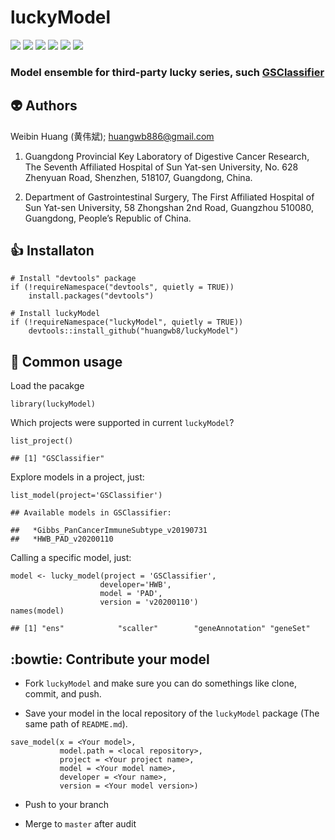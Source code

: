 # luckyModel

<p align="left">
<a href=""><img src="https://img.shields.io/github/r-package/v/huangwb8/luckyModel"></a>
<a href="https://github.com/huangwb8/luckyModel/blob/master/license.txt"><img src="https://img.shields.io/badge/license-MIT-green"></a>
<a href=""><img src="https://img.shields.io/badge/platform-windows%20%7C%20linux-lightgrey"></a>
<a href=""><img src="https://img.shields.io/github/commit-activity/m/huangwb8/luckyModel"></a>
<a href=""><img src="https://img.shields.io/github/stars/huangwb8/luckyModel?style=social"></a>
<a href="https://github.com/huangwb8/luckyModel/issues"><img src="https://img.shields.io/github/issues-raw/huangwb8/luckyModel"></a>
</p>

### Model ensemble for third-party lucky series, such [**GSClassifier**](https://github.com/huangwb8/GSClassifier)

## :alien: Authors

Weibin Huang (黄伟斌); <huangwb886@gmail.com>

1.  Guangdong Provincial Key Laboratory of Digestive Cancer Research,
    The Seventh Affiliated Hospital of Sun Yat-sen University, No. 628
    Zhenyuan Road, Shenzhen, 518107, Guangdong, China.

2.  Department of Gastrointestinal Surgery, The First Affiliated
    Hospital of Sun Yat-sen University, 58 Zhongshan 2nd Road, Guangzhou
    510080, Guangdong, People’s Republic of China.

## :+1: Installaton

    # Install "devtools" package
    if (!requireNamespace("devtools", quietly = TRUE))
        install.packages("devtools")
        
    # Install luckyModel
    if (!requireNamespace("luckyModel", quietly = TRUE))
        devtools::install_github("huangwb8/luckyModel")

## :seedling: Common usage

Load the pacakge

    library(luckyModel)

Which projects were supported in current `luckyModel`?

    list_project()

    ## [1] "GSClassifier"

Explore models in a project, just:

    list_model(project='GSClassifier')

    ## Available models in GSClassifier:

    ##   *Gibbs_PanCancerImmuneSubtype_v20190731
    ##   *HWB_PAD_v20200110

Calling a specific model, just:

    model <- lucky_model(project = 'GSClassifier',
                        developer='HWB',
                        model = 'PAD',
                        version = 'v20200110')
    names(model)

    ## [1] "ens"            "scaller"        "geneAnnotation" "geneSet"

## :bowtie: Contribute your model

-   Fork `luckyModel` and make sure you can do somethings like clone,
    commit, and push.

-   Save your model in the local repository of the `luckyModel` package
    (The same path of `README.md`).

<!-- -->

    save_model(x = <Your model>,
               model.path = <local repository>,
               project = <Your project name>,
               model = <Your model name>,
               developer = <Your name>,
               version = <Your model version>)

-   Push to your branch

-   Merge to `master` after audit
